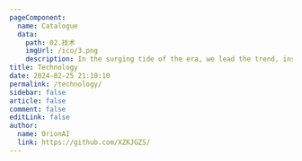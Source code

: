 ```yaml
---
pageComponent:
  name: Catalogue
  data:
    path: 02.技术
    imgUrl: /ico/3.png
    description: In the surging tide of the era, we lead the trend, inscribing influence in the name of technology. Every creation leaves its mark on the world stage.
title: Technology
date: 2024-02-25 21:10:10
permalink: /technology/
sidebar: false
article: false
comment: false
editLink: false
author:
  name: OrionAI
  link: https://github.com/XZKJGZS/
---
```


